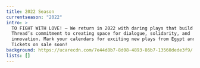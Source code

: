 ```yaml
---
title: 2022 Season
currentseason: "2022"
intro: >
  TO FIGHT WITH LOVE! — We return in 2022 with daring plays that build on Golden
  Thread’s commitment to creating space for dialogue, solidarity, and
  innovation. Mark your calendars for exciting new plays from Egypt and Iran.
  Tickets on sale soon! 
background: https://ucarecdn.com/7e44d8b7-8d08-4893-86b7-13560dede3f9/
lists: []
---
```

